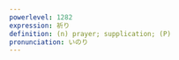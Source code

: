 ```yaml
---
powerlevel: 1282
expression: 祈り
definition: (n) prayer; supplication; (P)
pronunciation: いのり
---
```

